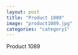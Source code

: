 ```yaml
---
layout: post
title: "Product 1089"
image: "product1089.jpg"
categories: "category1"
---
```

Product 1089
